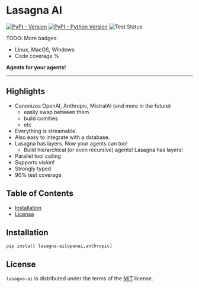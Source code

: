 # Lasagna AI

[![PyPI - Version](https://img.shields.io/pypi/v/lasagna-ai.svg)](https://pypi.org/project/lasagna-ai)
[![PyPI - Python Version](https://img.shields.io/pypi/pyversions/lasagna-ai.svg)](https://pypi.org/project/lasagna-ai)
![Test Status](https://github.com/Rhobota/lasagna-ai/workflows/Test%20Matrix/badge.svg)

TODO: More badges:
 - Linux, MacOS, Windows
 - Code coverage %

**Agents for your agents!**

-----

## Highlights

- Canonizes OpenAI, Anthropic, MistralAI (and more in the future)
   - easily swap between them
   - build comities
   - etc
- Everything is streamable.
- Also easy to integrate with a database.
- Lasagna has layers. Now your agents can too!
   - Build hierarchical (or even recursive) agents! Lasagna has layers!
- Parallel tool calling
- Supports _vision_!
- Strongly typed
- 90% test coverage

## Table of Contents

- [Installation](#installation)
- [License](#license)

## Installation

```console
pip install lasagna-ai[openai,anthropic]
```

## License

`lasagna-ai` is distributed under the terms of the [MIT](https://spdx.org/licenses/MIT.html) license.
